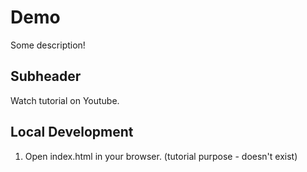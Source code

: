 # Demo

Some description!

## Subheader

Watch tutorial on Youtube.

## Local Development

1. Open index.html in your browser. (tutorial purpose - doesn't exist)
